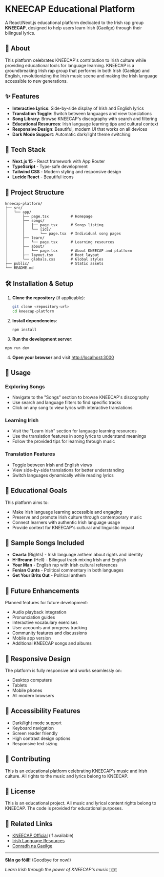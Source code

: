 # KNEECAP Educational Platform

A React/Next.js educational platform dedicated to the Irish rap group **KNEECAP**, designed to help users learn Irish (Gaeilge) through their bilingual lyrics.

## 🎵 About

This platform celebrates KNEECAP's contribution to Irish culture while providing educational tools for language learning. KNEECAP is a groundbreaking Irish rap group that performs in both Irish (Gaeilge) and English, revolutionizing the Irish music scene and making the Irish language accessible to new generations.

## ✨ Features

- **Interactive Lyrics**: Side-by-side display of Irish and English lyrics
- **Translation Toggle**: Switch between languages and view translations
- **Song Library**: Browse KNEECAP's discography with search and filtering
- **Educational Resources**: Irish language learning tips and cultural context
- **Responsive Design**: Beautiful, modern UI that works on all devices
- **Dark Mode Support**: Automatic dark/light theme switching

## 🚀 Tech Stack

- **Next.js 15** - React framework with App Router
- **TypeScript** - Type-safe development
- **Tailwind CSS** - Modern styling and responsive design
- **Lucide React** - Beautiful icons

## 📁 Project Structure

```
kneecap-platform/
├── src/
│   └── app/
│       ├── page.tsx          # Homepage
│       ├── songs/
│       │   ├── page.tsx      # Songs listing
│       │   └── [id]/
│       │       └── page.tsx  # Individual song pages
│       ├── learn/
│       │   └── page.tsx      # Learning resources
│       ├── about/
│       │   └── page.tsx      # About KNEECAP and platform
│       ├── layout.tsx        # Root layout
│       └── globals.css       # Global styles
├── public/                   # Static assets
└── README.md
```

## 🛠️ Installation & Setup

1. **Clone the repository** (if applicable):
   ```bash
   git clone <repository-url>
   cd kneecap-platform
   ```

2. **Install dependencies**:
   ```bash
   npm install
   ```

3. **Run the development server**:
```bash
npm run dev
   ```

4. **Open your browser** and visit [http://localhost:3000](http://localhost:3000)

## 📖 Usage

### Exploring Songs
- Navigate to the "Songs" section to browse KNEECAP's discography
- Use search and language filters to find specific tracks
- Click on any song to view lyrics with interactive translations

### Learning Irish
- Visit the "Learn Irish" section for language learning resources
- Use the translation features in song lyrics to understand meanings
- Follow the provided tips for learning through music

### Translation Features
- Toggle between Irish and English views
- View side-by-side translations for better understanding
- Switch languages dynamically while reading lyrics

## 🎯 Educational Goals

This platform aims to:
- Make Irish language learning accessible and engaging
- Preserve and promote Irish culture through contemporary music
- Connect learners with authentic Irish language usage
- Provide context for KNEECAP's cultural and linguistic impact

## 🎵 Sample Songs Included

- **Cearta** (Rights) - Irish language anthem about rights and identity
- **H-Ifreann** (Hell) - Bilingual track mixing Irish and English
- **Your Man** - English rap with Irish cultural references
- **Fenian Cunts** - Political commentary in both languages
- **Get Your Brits Out** - Political anthem

## 🚧 Future Enhancements

Planned features for future development:
- Audio playback integration
- Pronunciation guides
- Interactive vocabulary exercises
- User accounts and progress tracking
- Community features and discussions
- Mobile app version
- Additional KNEECAP songs and albums

## 📱 Responsive Design

The platform is fully responsive and works seamlessly on:
- Desktop computers
- Tablets
- Mobile phones
- All modern browsers

## 🌙 Accessibility Features

- Dark/light mode support
- Keyboard navigation
- Screen reader friendly
- High contrast design options
- Responsive text sizing

## 🤝 Contributing

This is an educational platform celebrating KNEECAP's music and Irish culture. All rights to the music and lyrics belong to KNEECAP.

## 📝 License

This is an educational project. All music and lyrical content rights belong to KNEECAP. The code is provided for educational purposes.

## 🔗 Related Links

- [KNEECAP Official](https://kneecap.ie/) (if available)
- [Irish Language Resources](https://www.gaeilge.ie/)
- [Conradh na Gaeilge](https://cnag.ie/)

---

**Slán go fóill!** (Goodbye for now!)

*Learn Irish through the power of KNEECAP's music* 🇮🇪
